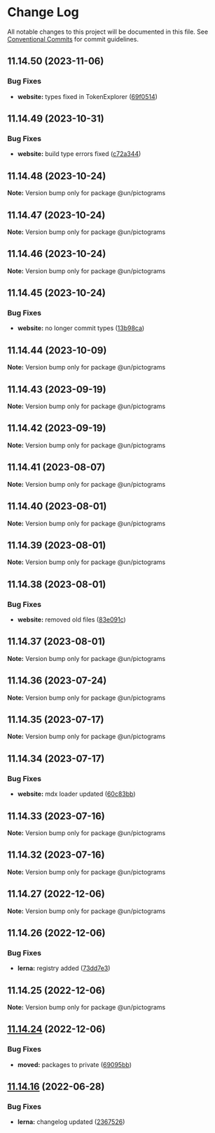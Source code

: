 # Change Log

All notable changes to this project will be documented in this file.
See [Conventional Commits](https://conventionalcommits.org) for commit guidelines.

## 11.14.50 (2023-11-06)


### Bug Fixes

* **website:** types fixed in TokenExplorer ([69f0514](https://github.com/carbon-design-system/carbon/commit/69f051402c3fe011e026aae5ffee006c9412ae8f))





## 11.14.49 (2023-10-31)


### Bug Fixes

* **website:** build type errors fixed ([c72a344](https://github.com/carbon-design-system/carbon/commit/c72a3440fc4ef3f29fdacb24e853e315bc54fe0b))





## 11.14.48 (2023-10-24)

**Note:** Version bump only for package @un/pictograms





## 11.14.47 (2023-10-24)

**Note:** Version bump only for package @un/pictograms





## 11.14.46 (2023-10-24)

**Note:** Version bump only for package @un/pictograms





## 11.14.45 (2023-10-24)


### Bug Fixes

* **website:** no longer commit types ([13b98ca](https://github.com/carbon-design-system/carbon/commit/13b98ca873487caa77dbc0828da85c9c136ce6a5))





## 11.14.44 (2023-10-09)

**Note:** Version bump only for package @un/pictograms





## 11.14.43 (2023-09-19)

**Note:** Version bump only for package @un/pictograms





## 11.14.42 (2023-09-19)

**Note:** Version bump only for package @un/pictograms





## 11.14.41 (2023-08-07)

**Note:** Version bump only for package @un/pictograms





## 11.14.40 (2023-08-01)

**Note:** Version bump only for package @un/pictograms





## 11.14.39 (2023-08-01)

**Note:** Version bump only for package @un/pictograms





## 11.14.38 (2023-08-01)


### Bug Fixes

* **website:** removed old files ([83e091c](https://github.com/carbon-design-system/carbon/commit/83e091c04153ac227dbad158e999cb4f247c58ce))





## 11.14.37 (2023-08-01)

**Note:** Version bump only for package @un/pictograms





## 11.14.36 (2023-07-24)

**Note:** Version bump only for package @un/pictograms





## 11.14.35 (2023-07-17)

**Note:** Version bump only for package @un/pictograms





## 11.14.34 (2023-07-17)


### Bug Fixes

* **website:** mdx loader updated ([60c83bb](https://github.com/carbon-design-system/carbon/commit/60c83bba74621ba5a93c9718bc49e4cdfbc807b6))





## 11.14.33 (2023-07-16)

**Note:** Version bump only for package @un/pictograms





## 11.14.32 (2023-07-16)

**Note:** Version bump only for package @un/pictograms





## 11.14.27 (2022-12-06)

**Note:** Version bump only for package @un/pictograms

## 11.14.26 (2022-12-06)

### Bug Fixes

- **lerna:** registry added ([73dd7e3](https://github.com/carbon-design-system/carbon/commit/73dd7e367e91bc1a372aa7e3f841f7f24a1b6934))

## 11.14.25 (2022-12-06)

**Note:** Version bump only for package @un/pictograms

## [11.14.24](https://github.com/carbon-design-system/carbon/compare/@un/pictograms@11.14.23...@un/pictograms@11.14.24) (2022-12-06)

### Bug Fixes

- **moved:** packages to private ([69095bb](https://github.com/carbon-design-system/carbon/commit/69095bb6ce7bdaf417a370ed73804d5493876999))

## [11.14.16](https://github.com/carbon-design-system/carbon/compare/@un/pictograms@11.14.15...@un/pictograms@11.14.16) (2022-06-28)

### Bug Fixes

- **lerna:** changelog updated ([2367526](https://github.com/carbon-design-system/carbon/commit/236752651f113088dc7bee3921e5c06213c1f72e))
